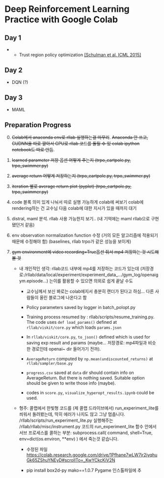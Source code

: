 # Deep Reinforcement Learning Practice with Google Colab

## Day 1
- 
  - Trust region policy optimization [[Schulman et al. ICML 2015]](http://proceedings.mlr.press/v37/schulman15.pdf)
## Day 2
- DQN (?)
## Day 3
- MAML


## Preparation Progress
0. ~~Colab에서 anaconda env로 rllab 실행하는걸 마무리~~. ~~Anaconda 안 쓰고, CUDNN을 따로 깔아서 GPU로 rllab 코드를 돌릴 수 있 colab ipython notebook도 따로 만듬~~.
1. ~~learned parameter 저장 옵션 어떻게 주는지 (trpo_cartpole.py, trpo_swimmer.py)~~
2. ~~average return 어떻게 저장하는지 (trpo_cartpole.py, trpo_swimmer.py)~~

3. ~~iteration  별로 average return plot (pyplot)  (trpo_cartpole.py, trpo_swimmer.py)~~
4. code 블록 의미 있게 나눠서 따로 실행 가능하게 colab에 써보기
colab에 rendering하는 건 교수님 다음 colab에 대한 지시가 있을 때까지 대기
5. distral, maml 분석. rllab 사용 가능한지 보기.. (내 기억에는 maml rllab으로 구현됐던거 같음)
6. env observation normalization function 수정 (거의 모든 알고리즘에 적용되기 때문에 수정해야 함)
(baselines, rllab trpo가 같은 성능을 보이게)
7. ~~gym environment에 video recording=True옵션 줘서 mp4 저장하는 것 시도해볼 것~~
    - 내 개인적인 생각: rllab코드 내부에 mp4를 저장하는 코드가 있는데 (저장경로:/rllab/data/local/experiment/experiment_data_.../gym_log/openaigym.episode...) 는이를 활용할 수 있으면 의외로 쉽게 끝날 수도
        - 교수님께서 보신 봐로는 colab에지서 충분히 랜더가 된다고 하심... 다른 사람들이 올린 블로그에 나온다고 함
        - Policy parameters saved by logger in batch_polopt.py
        - Training process resumed by : rllab/scripts/resume_training.py.  The code uses `def load_params()` defined at `rllab/viskit/core.py` which loads `params.json`
        - In `rllab/viskit/core.py`, `to_json()` defined which is used for saving exp result and params (maybe... 저장경로: mp4파일과 비슷한 경로인데 openai~ dir 들어가기 전까).
        
        - `AverageReturn` computed by `np.mean(undiscounted_returns)` at `rllab/sampler/base.py`
        
        - `progress.csv` saved at `data` dir should contain info on AverageReturn. But there is nothing saved. Suitable option should be given to write those info (maybe).
        
        - codes in `score.py`, `visualize_hyperopt_results.ipynb` could be used.
        
    - 형주: 콜랩에서 한빛형 코드를 (제 콜랩 드라이브에서) run_experiment_lite를 씌워서 돌려봤는데, 딱히 에러가 나지도 않고 그냥 멈춥니다. 
    /rllab/scripts/run_experiment_lite.py 실행해주는
    /rllab/rllab/misc/instrument.py 코드의
    run_experiment_lite 함수 안에서
    서브 프로세스를 콜하는 부분:
    subprocess.call(
       command, shell=True, env=dict(os.environ, **env)
    )
    에서 죽는것 같습니다.
        - 수정된 파일 https://colab.research.google.com/drive/1Pfhane7wLW7jr2jyqhuGk65ZShuYNEyD#scrollTo=_KwYCkcKiV2N
    
        -  pip install box2d-py mako==1.0.7 Pygame  인스톨파일에 추
    
    
    
    